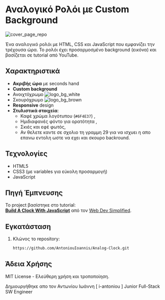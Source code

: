 # Αναλογικό Ρολόι με Custom Background

![cover_page_repo](https://github.com/user-attachments/assets/1595a25d-7f62-4e80-8bae-fa7e87820aca)

Ένα αναλογικό ρολόι με HTML, CSS και JavaScript που εμφανίζει την τρέχουσα ώρα. Το ρολόι έχει προσαρμοσμένο background (εικόνα) και βασίζεται σε tutorial από YouTube.

## Χαρακτηριστικά
- **Ακριβής ώρα** με seconds hand
- **Custom background**
- Ανοιχτόχρωμο ![logo_bg_white](https://github.com/user-attachments/assets/823173e5-b8fe-4168-a93b-d1e1184cd16c)
- Σκουρόχρωμο ![logo_bg_brown](https://github.com/user-attachments/assets/f28ee447-5090-4ddb-b2dc-35543adc24b2)
- **Responsive** design
- **Στυλιστικά στοιχεία**:  
  - Καφέ χρώμα λογότυπου (`#6F4E37`)  ,
  - Ημιδιαφανές φόντο για ορατότητα  ,
  - Σκιές και εφέ φωτός,
  - Αν θελετε καντε σε σχολιο τη γραμμη 29 για να ισχυει η απο επανω εντολη ωστε να εχει και σκουρο backround.

## Τεχνολογίες
- HTML5
- CSS3 (με variables για εύκολη προσαρμογή)
- JavaScript

## Πηγή Έμπνευσης
Το project βασίστηκε στο tutorial:  
[**Build A Clock With JavaScript**](https://www.youtube.com/watch?v=4ul3q-cEhvU) από τον [Web Dev Simplified](https://www.youtube.com/@WebDevSimplified).

## Εγκατάσταση
1. Κλώνος το repository:
   ```bash
   https://github.com/AntoniouIoannis/Analog-Clock.git
   
## Άδεια Χρήσης
MIT License - Ελεύθερη χρήση και τροποποίηση.

Δημιουργήθηκε απο τον Αντωνίου Ιωάννη [ i-antoniou ]
Junior Full-Stack SW Engineer
